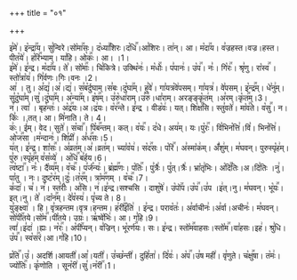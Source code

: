 +++
title = "०१"

+++


  
इ꣣मे꣢। इ꣡न्द्रा꣢꣯य। सु꣣न्विरे।सो꣡मा꣢꣯सः। द꣡ध्या꣢꣯शिरः।द꣡धि꣢꣯।आ꣣शिरः। ता꣢न्। आ। म꣡दा꣢꣯य। व꣣ज्रहस्त।वज्र।हस्त। पीत꣡ये꣢। ह꣡रि꣢꣯भ्याम्। या꣣हि। ओ꣡कः꣢꣯। आ। ।1।  
इ꣣मे꣢। इ꣣न्द्र। म꣡दा꣢꣯य। ते꣣। सो꣡माः꣢꣯। चि꣣कित्रे। उक्थि꣡नः꣢। म꣡धोः꣢꣯। प꣣पानः꣢। उ꣡प꣢꣯। नः꣣। गि꣡रः꣢꣯। श्रृ꣣णु। रा꣡स्व꣢꣯ ।स्तो꣣त्रा꣡य꣢। गि꣣र्वणः।गिः।वनः ।2।  
आ꣢ । तु। अ꣣द्य꣢।अ꣣।द्य꣢। स꣣ब꣡र्दुघाम्।स꣣बः।दु꣡घा꣢꣯म्। हु꣣वे꣢। गा꣣यत्र꣡वे꣢पसम्। गा꣣यत्र꣢। वे꣣पसम्। इ꣡न्द्र꣢꣯म्। धे꣣नु꣢म्। सु꣣दु꣡घा꣣म्।सु꣣।दु꣡घा꣢꣯म्। अ꣡न्या꣢꣯म्। इ꣡ष꣢꣯म्। उ꣣रु꣡धा꣢राम्।उ꣣रु꣢।धा꣣राम्। अरङ्ङ्कृ꣡त꣢म् ।अ꣣रम्।कृ꣡त꣢꣯म्।3।  
न꣢। त्वा꣣ । बृह꣡न्तः꣢। अ꣡द्र꣢꣯यः।अ।द्र꣢यः। व꣡र꣢꣯न्ते। इ꣣न्द्र । वीड꣡वः꣢। यत्। शि꣡क्ष꣢꣯सि। स्तु꣣वते꣢। मा꣡व꣢꣯ते। व꣡सु꣢꣯। न। किः꣣ । तत्। आ। मि꣣नाति। ते। 4।  
कः꣢। ई꣣म्। वेद। सुते꣢। स꣡चा꣢꣯। पि꣡ब꣢꣯न्तम्। कत्। व꣡यः꣢꣯। द꣣धे। अय꣢म्। यः।पु꣡रः꣢꣯। वि꣣भिन꣡त्ति꣢।वि꣣। भिन꣡त्ति꣢।ओ꣡ज꣢꣯सा ।म꣣न्दानः꣢। शि꣣प्री꣢। अं꣡ध꣢꣯सः।5।  
य꣢त्। इ꣣न्द्र। शा꣡सः꣢꣯। अ꣣व्रत꣢म्।अ꣣।व्रत꣢म्। च्या꣣व꣡य꣢। स꣡द꣢꣯सः। प꣡रि꣢꣯। अ꣣स्मा꣡क꣢म्। अँ꣣शु꣢म्। म꣣घवन्। पुरुस्पृ꣡ह꣢म्।पु꣣रु।स्पृ꣡ह꣢꣯म् व꣣स꣡व्ये꣢ । अ꣡धि꣢꣯ ब꣣र्हय।6।  
त्व꣡ष्टा꣢꣯। नः꣣। दै꣡व्य꣢꣯म्। व꣡चः꣢꣯। प꣣र्ज꣡न्यः꣢। ब्र꣡ह्म꣢꣯णः। प꣡तिः꣢꣯। पु꣣त्रैः꣢। पु꣣त्।त्रैः꣢। भ्रा꣡तृ꣢भिः। अ꣡दि꣢꣯तिः।अ।दि꣣तिः ।नु꣢। पा꣣तु । नः। दुष्ट꣡र꣢म्।दुः꣣।त꣡र꣢꣯म्। त्रा꣡म꣢꣯णम् । व꣡चः꣢꣯।7।  
क꣣दा꣢। च꣣। न꣢। स्त꣣रीः꣢। अ꣣सि। न꣢।इ꣣न्द्र।सश्चसि । दाशु꣡षे꣢। उ꣡पो꣢꣯प।उ꣡प꣢꣯।उ꣣प ।इ꣢त्।नु। म꣣घवन्। भू꣡यः꣢꣯। इत्।नु। ते꣣ ।दा꣡न꣢꣯म्। दे꣣व꣡स्य꣢। पृ꣣च्य ते। 8।  
यु꣣ङ्क्ष्वा꣢ । हि। वृ꣣त्रहन्तम।वृत्र।हन्तम। ह꣢री꣣꣯इ꣡ति꣢ । इ꣣न्द्र। पराव꣡तः꣢। अ꣣र्वाचीनः꣢।अ꣣र्वा।अचीनः꣢। म꣣घवन्। सो꣡पी꣢꣯तये।सो꣡म꣢꣯।पी꣣तये। उग्रः꣢। ऋ꣣ष्वे꣡भिः꣢। आ। ग꣣हि।9।  
त्वां꣢।इ꣣दा꣢ ।ह्यः। न꣡रः꣢꣯। अ꣡पी꣢꣯प्यन्। व꣣ज्रिन्। भू꣡रर्ण꣢꣯यः। सः। इ꣣न्द्र। स्तो꣡म꣢꣯वाहसः।स्तो꣡म꣢꣯।वा꣣हसः।इह꣢। श्रु꣣धि।उ꣡प꣢꣯। स्व꣡स꣢꣯रं।आ।ग꣣हि।10।

प्र꣡ति꣢꣯।उ꣣। अदर्शि।आयती꣢।आ꣣।यती꣢। उ꣣च्छ꣡न्ती꣢। दुहि꣣ता꣢। दि꣣वः꣢। अ꣡प꣢꣯।उ꣣ष मही꣢। वृ꣣णुते। च꣡क्षु꣢꣯षा। त꣡मः꣢। ज्यो꣡तिः꣢꣯। कृ꣣णोति । सून꣡री꣢।सु꣣।न꣡री꣢꣯।1।  

